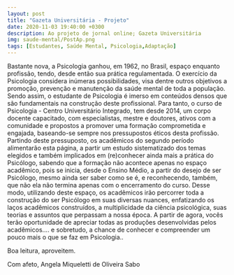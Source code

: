 ```yaml
---
layout: post
title: "Gazeta Universitária - Projeto"
date: 2020-11-03 19:40:00 +0300
description: Ao projeto de jornal online; Gazeta Universitária
img: saude-mental/PostAp.png
tags: [Estudantes, Saúde Mental, Psicologia,Adaptação] 
---
```

Bastante nova, a Psicologia ganhou, em 1962, no Brasil, espaço enquanto profissão, tendo, desde então sua prática regulamentada. O exercício da Psicologia considera inúmeras possibilidades, visa dentre outros objetivos a promoção, prevenção e manutenção da saúde mental de toda a população. Sendo assim, o estudante de Psicologia é imerso em conteúdos densos que são fundamentais  na construção deste profissional. 
Para tanto, o curso de Psicologia - Centro Universitário Integrado, tem desde 2014, um corpo docente capacitado, com especialistas, mestre e doutores, ativos com a comunidade e propostos a promover uma formação comprometida e engajada, baseando-se sempre nos pressupostos éticos desta profissão.
 Partindo deste pressuposto, os acadêmicos do segundo período alimentarão esta página, a partir um estudo sistematizado dos temas elegidos e também  implicados em (re)conhecer ainda mais a prática do Psicólogo, sabendo que a formação não acontece apenas no espaço acadêmico, pois se inicia, desde o Ensino Médio, a partir do desejo de ser Psicólogo, mesmo ainda ser saber como se é, e reconhecendo, também, que não ela não termina apenas com o encerramento do curso. 
Desse modo, utilizando deste espaço, os acadêmicos irão percorrer toda a construção do ser Psicólogo em suas diversas nuances, enfatizando os laços acadêmicos construídos, a multiplicidade da ciência psicológica, suas teorias e assuntos que perpassam a nossa época.
A partir de agora, vocês terão oportunidade de apreciar todas as produções desenvolvidas pelos acadêmicos.... e sobretudo, a chance de conhecer e compreender um pouco mais o que se faz em Psicologia..

Boa leitura, aproveitem.

Com afeto,
Angela Miqueletti de Oliveira Sabo

